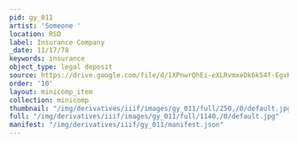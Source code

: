 ```yaml
---
pid: gy_011
artist: 'Someone '
location: RSD
label: Insurance Company
_date: 11/17/78
keywords: insurance
object_type: legal deposit
source: https://drive.google.com/file/d/1XPnwrQhEi-eXLRvmxeDk6k54f-EgvKm-/view?usp=sharing
order: '10'
layout: minicomp_item
collection: minicomp
thumbnail: "/img/derivatives/iiif/images/gy_011/full/250,/0/default.jpg"
full: "/img/derivatives/iiif/images/gy_011/full/1140,/0/default.jpg"
manifest: "/img/derivatives/iiif/gy_011/manifest.json"
---
```

